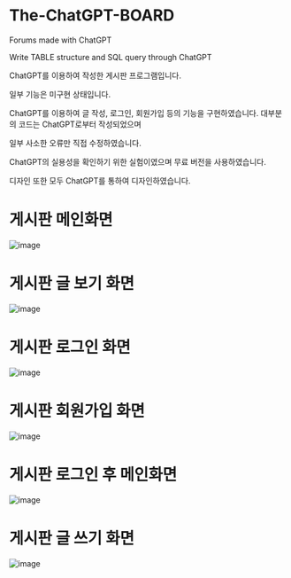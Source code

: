 # The-ChatGPT-BOARD

Forums made with ChatGPT

Write TABLE structure and SQL query through ChatGPT

ChatGPT를 이용하여 작성한 게시판 프로그램입니다.

일부 기능은 미구현 상태입니다.

ChatGPT를 이용하여 글 작성, 로그인, 회원가입 등의 기능을 구현하였습니다. 대부분의 코드는 ChatGPT로부터 작성되었으며

일부 사소한 오류만 직접 수정하였습니다.

ChatGPT의 실용성을 확인하기 위한 실험이였으며 무료 버전을 사용하였습니다.

디자인 또한 모두 ChatGPT를 통하여 디자인하였습니다.

# 게시판 메인화면
![image](https://user-images.githubusercontent.com/97425944/226767735-bdab02f6-b8c5-4f16-8bac-5a9b0fdbc6f3.png)

# 게시판 글 보기 화면
![image](https://user-images.githubusercontent.com/97425944/226767879-50ea1175-c268-4b14-8cd1-5fc8108a5338.png)

# 게시판 로그인 화면
![image](https://user-images.githubusercontent.com/97425944/226767919-f7df9b24-8e49-4193-bf5a-047abf6f3e73.png)

# 게시판 회원가입 화면
![image](https://user-images.githubusercontent.com/97425944/226768001-fcc1dc21-c619-4367-8ac6-d3af9ed5ebbd.png)

# 게시판 로그인 후 메인화면
![image](https://user-images.githubusercontent.com/97425944/226768050-8e36b1eb-a452-495a-b860-a21c8d921ffc.png)

# 게시판 글 쓰기 화면
![image](https://user-images.githubusercontent.com/97425944/226768103-907d1bee-6ea8-4175-bf9a-a2572358e592.png)
